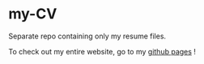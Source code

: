 # my-CV
Separate repo containing only my resume files.

To check out my entire website, go to my [github pages](https://marchoutreille.github.io/) ! 


